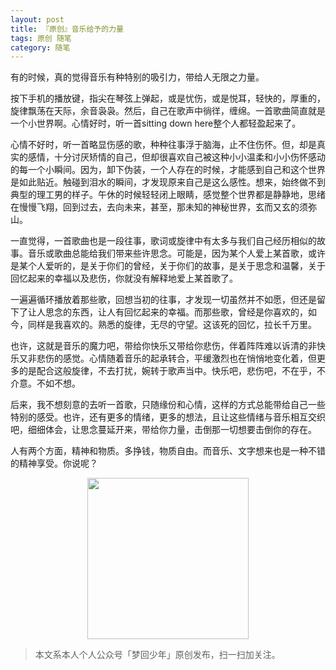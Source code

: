 ```yaml
---
layout: post
title: 『原创』音乐给予的力量
tags: 原创 随笔
category: 随笔
---
```


有的时候，真的觉得音乐有种特别的吸引力，带给人无限之力量。

按下手机的播放键，指尖在琴弦上弹起，或是忧伤，或是悦耳，轻快的，厚重的，旋律飘荡在天际，余音袅袅。然后，自己在歌声中徜徉，缠绵。一首歌曲简直就是一个小世界啊。心情好时，听一首sitting down here整个人都轻盈起来了。

心情不好时，听一首略显伤感的歌，种种往事浮于脑海，止不住伤怀。但，却是真实的感情，十分讨厌矫情的自己，但却很喜欢自己被这种小小温柔和小小伤怀感动的每一个小瞬间。因为，卸下伪装，一个人存在的时候，才能感到自己和这个世界是如此贴近。触碰到泪水的瞬间，才发现原来自己是这么感性。想来，始终做不到典型的理工男的样子。午休的时候轻轻闭上眼睛，感觉整个世界都是静静地，思绪在慢慢飞翔，回到过去，去向未来，甚至，那未知的神秘世界，玄而又玄的须弥山。

一直觉得，一首歌曲也是一段往事，歌词或旋律中有太多与我们自己经历相似的故事。音乐或歌曲总能给我们带来些许思念。可能是，因为某个人爱上某首歌，或许是某个人爱听的，是关于你们的曾经，关于你们的故事，是关于思念和温馨，关于回忆起来的幸福以及悲伤，你就没有解释地爱上某首歌了。

一遍遍循环播放着那些歌，回想当初的往事，才发现一切虽然并不如愿，但还是留下了让人思念的东西，让人有回忆起来的幸福。而那些歌，曾经是你喜欢的，如今，同样是我喜欢的。熟悉的旋律，无尽的守望。这该死的回忆，拉长千万里。

也许，这就是音乐的魔力吧，带给你快乐又带给你悲伤，伴着阵阵难以诉清的非快乐又非悲伤的感觉。心情随着音乐的起承转合，平缓激烈也在悄悄地变化着，但更多的是配合这般旋律，不去打扰，婉转于歌声当中。快乐吧，悲伤吧，不在乎，不介意。不如不想。

后来，我不想刻意的去听一首歌，只随缘份和心情，这样的方式总能带给自己一些特别的感受。也许，还有更多的情绪，更多的想法，且让这些情绪与音乐相互交织吧，细细体会，让思念蔓延开来，带给你力量，击倒那一切想要击倒你的存在。

人有两个方面，精神和物质。多挣钱，物质自由。而音乐、文字想来也是一种不错的精神享受。你说呢？

<div align="center">
<img src="http://rann.cc/assets/img/qrcode-logo.png" width="258" height="258" />
</div>

> 本文系本人个人公众号「梦回少年」原创发布，扫一扫加关注。